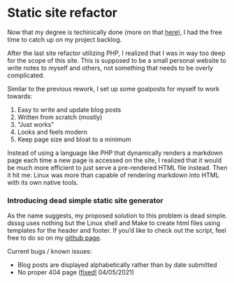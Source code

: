 # Static site refactor

Now that my degree is techinically done (more on that [here](/now)), I had the free time to catch up on my project backlog.

After the last site refactor utilizing PHP, I realized that I was in way too deep for the scope of this site.
This is supposed to be a small personal website to write notes to myself and others, not something that needs to be overly complicated.

Similar to the previous rework, I set up some goalposts for myself to work towards:

1. Easy to write and update blog posts
2. Written from scratch (mostly) 
3. "Just works"
4. Looks and feels modern
5. Keep page size and bloat to a minimum

Instead of using a language like PHP that dynamically renders a markdown page each time a new page is accessed on the site, I realized that it would be much more efficient to just serve a pre-rendered HTML file instead.
Then it hit me: Linux was more than capable of rendering markdown into HTML with its own native tools.

### Introducing dead simple static site generator

As the name suggests, my proposed solution to this problem is dead simple.
dsssg uses nothing but the Linux shell and Make to create html files using templates for the header and footer.
If you’d like to check out the script, feel free to do so on my [github page](https://github.com/orioncrocker/dsssg).

Current bugs / known issues:

- Blog posts are displayed alphabetically rather than by date submitted
- No proper 404 page ([fixed!](/some-page-that-doesnt-exist) 04/05/2021)